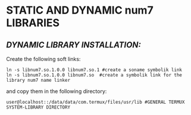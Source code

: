 # STATIC AND DYNAMIC num7 LIBRARIES
## _DYNAMIC LIBRARY INSTALLATION:_
Create the following soft links:
	
	ln -s libnum7.so.1.0.0 libnum7.so.1 #create a soname symbolik link
	ln -s libnum7.so.1.0.0 libnum7.so  #create a symbolik link for the library num7 name linker

and copy them in the following directory:

	user@localhost::/data/data/com.termux/files/usr/lib #GENERAL TERMUX SYSTEM-LIBRARY DIRECTORY 

